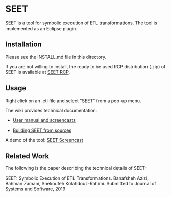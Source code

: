 # SEET
SEET is a tool for symbolic execution of ETL transformations. The tool is implemented as an Eclipse plugin.
## Installation
Please see the INSTALL.md file in this directory.

If you are not willing to install, the ready to be used RCP distribution (.zip) of SEET is available at <a href="https://drive.google.com/open?id=1oubIuQXPgcLrUD5tjHKkmQoFqNalGnP9">SEET RCP</a>.
## Usage
Right click on an .etl file and select "SEET" from a pop-up menu.

The wiki provides technical documentation:

* [User manual and screencasts](https://github.com/BanafshehAzizi/SEET/wiki/User-Manual)

* [Building SEET from sources](https://github.com/BanafshehAzizi/SEET/wiki/Building-SEET-from-sources)

A demo of the tool:
<a href="https://youtu.be/ly3sZDPREaY">SEET Screencast</a>
## Related Work
The following is the paper describing the technical details of SEET:

SEET: Symbolic Execution of ETL Transformations. Banafsheh Azizi, Bahman Zamani, Shekoufeh Kolahdouz-Rahimi. Submitted to Journal of Systems and Software, 2019
